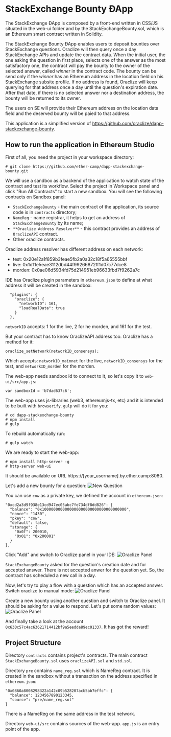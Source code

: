 # StackExchange Bounty ÐApp

The StackExchange ÐApp is composed by a front-end written in CSS/JS situated in the web-ui folder and by the StackExchangeBounty.sol, which is an Ethereum smart contract written in Solidity.

The StackExchange Bounty ÐApp enables users to deposit bounties over StackExchange questions. Oraclize will then query once a day StackExchange APIs and update the contract data. When the initial user, the one asking the question in first place, selects one of the answer as the most satisfactory one, the contract will pay the bounty to the owner of the selected answer, called *winner* in the contract code. The bounty can be send only if the *winner* has an Ethereum address in the location field on his StackExchange subsite profile. If no address is found, Oraclize will keep querying for that address once a day until the question's expiration date. After that date, if there is no selected answer nor a destination address, the bounty will be returned to its owner.

The users on SE will provide their Ethereum address on the location data field and the deserved bounty will be paied to that address.

This application is a simplified version of https://github.com/oraclize/dapp-stackexchange-bounty.

## How to run the application in Ethereum Studio

First of all, you need the project in your workspace directory:
```
# git clone https://github.com/ether-camp/dapp-stackexchange-bounty.git
```

We will use a sandbox as a backend of the application to watch state of the contract and test its workflow. Select the project in Workspace panel and click "Run All Contracts" to start a new sandbox. You will see the following contracts on Sandbox panel:
* `StackExchangeBounty` - the main contract of the application, its source code is in `contracts` directory;
* `NameReg` - name registrar, it helps to get an address of `StackExchangeBounty` by its name;
* `**Oraclize Address Resolver**` - this contract provides an address of `OraclizeAPI` contract.
* Other oraclize contracts.

Oraclize address resolver has different address on each network:
* test: 0x20e12a1f859b3feae5fb2a0a32c18f5a65555bbf
* live: 0x1d11e5eae3112dbd44f99266872ff1d07c77dce8
* morden: 0x0ae06d5934fd75d214951eb96633fbd7f9262a7c

IDE has Oraclize plugin parameters in `ethereum.json` to define at what address it will be created in the sandbox:
```
  "plugins": {
    "oraclize": {
      "networkID": 161,
      "loadRealData": true
    }
  },
```

`networkID` accepts: 1 for the live, 2 for he morden, and 161 for the test.

But your contract has to know OraclizeAPI address too. Oraclize has a method for it:
```
oraclize_setNetwork(networkID_consensys);
```

Which accepts: `networkID_mainnet` for the live, `networkID_consensys` for the test, and `networkID_morden` for the morden.

The web-app needs sandbox id to connect to it, so let's copy it to `web-ui/src/app.js`:
```
var sandboxId = 'b7dad637c6';
```

The web-app uses js-libraries (web3, ethereumjs-tx, etc) and it is intended to be built with `browserify`. `gulp` will do it for you:
```
# cd dapp-stackexchange-bounty
# npm install
# gulp
```

To rebuild automatically run:
```
# gulp watch
```

We are ready to start the web-app:
```
# npm install http-server -g
# http-server web-ui
```

It should be available on URL https://[your_username].by.ether.camp:8080.

Let's add a new bounty for a question: 
![New Question](http://image.prntscr.com/image/2d242d1bc72c4f4dac873b87ca245d2d.png)

You can use `cow` as a private key, we defined the account in `ethereum.json`:
```
"0xcd2a3d9f938e13cd947ec05abc7fe734df8dd826": {
  "balance": "0x1000000000000000000000000000000000000",
  "nonce": "1430",
  "pkey": "cow",
  "default": false,
  "storage": {
    "0x0f": 200010,
    "0x01": "0x200001"
  }
},
```

Click "Add" and switch to Oraclize panel in your IDE:
![Oraclize Panel](http://image.prntscr.com/image/2f2b9e4930034c4ea310ce4321ef931b.png)

`StackExchangeBounty` asked for the question's creation date and for accepted answer. There is not accepted anwer for the question yet. So, the contract has scheduled a new call in a day.

Now, let's try to play a flow with a question which has an accepted answer. Switch oraclize to manual mode:
![Oraclize Panel](http://image.prntscr.com/image/cbd504f06c1b476ca9eff0368c1caa37.png)

Create a new bounty using another question and switch to Oraclize panel. It should be asking for a value to respond. Let's put some random values:
![Oraclize Panel](http://image.prntscr.com/image/b9241ed7284f49768b3a780b02760fe0.png)

And finally take a look at the account `0x630c57c4ac63621714412bf9a5eedda89ec01337`. It has got the reward!

## Project Structure

Directory `contracts` contains project's contracts. The main contract `StackExchangeBounty.sol` uses `oraclizeAPI.sol` and `std.sol`.

Directory `pre` contains `name_reg.sol` which is NameReg contract. It is created in the sandbox without a transaction on the address specified in `ethereum.json`:
```
"0x0860a8008298322a142c09b528207acb5ab7effc": {
  "balance": 1234567890123345,
  "source": "pre/name_reg.sol"
}
```

There is a NameReg on the same address in the test network.

Directory `web-ui/src` contains sources of the web-app. `app.js` is an entry point of the app.